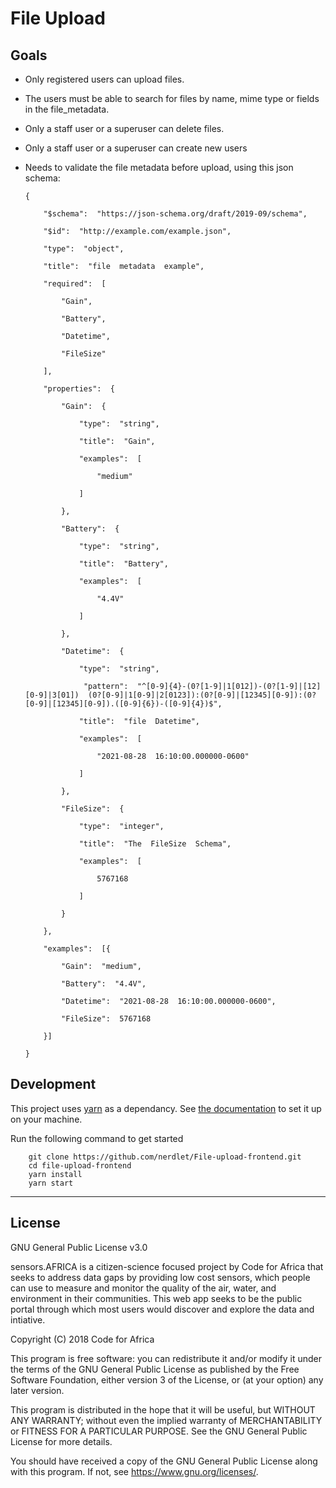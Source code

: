 # File Upload

## Goals

 -  Only  registered  users  can  upload  files.
 -  The  users  must  be  able  to  search  for  files  by  name,  mime  type  or  fields  in  the  file_metadata.
 -  Only  a  staff  user  or  a  superuser  can  delete  files.
 -  Only  a  staff  user  or  a  superuser  can  create  new  users
 -  Needs  to  validate  the  file  metadata  before  upload,  using  this  json  schema:


        {

	        "$schema":  "https://json-schema.org/draft/2019-09/schema",

	        "$id":  "http://example.com/example.json",

	        "type":  "object",

	        "title":  "file  metadata  example",

	        "required":  [

	            "Gain",

	            "Battery",

	            "Datetime",

	            "FileSize"

	        ],

	        "properties":  {

	            "Gain":  {

	                "type":  "string",

	                "title":  "Gain",

	                "examples":  [

	                    "medium"

	                ]

	            },

	            "Battery":  {

	                "type":  "string",

	                "title":  "Battery",

	                "examples":  [

	                    "4.4V"

	                ]

	            },

	            "Datetime":  {

	                "type":  "string",

	                 "pattern":  "^[0-9]{4}-(0?[1-9]|1[012])-(0?[1-9]|[12][0-9]|3[01])  (0?[0-9]|1[0-9]|2[0123]):(0?[0-9]|[12345][0-9]):(0?[0-9]|[12345][0-9]).([0-9]{6})-([0-9]{4})$",

	                "title":  "file  Datetime",

	                "examples":  [

	                    "2021-08-28  16:10:00.000000-0600"

	                ]

	            },

	            "FileSize":  {

	                "type":  "integer",

	                "title":  "The  FileSize  Schema",

	                "examples":  [

	                    5767168

	                ]

	            }

	        },

	        "examples":  [{

	            "Gain":  "medium",

	            "Battery":  "4.4V",

	            "Datetime":  "2021-08-28  16:10:00.000000-0600",

	            "FileSize":  5767168

	        }]

	    }


## Development

This project uses [yarn](https://yarnpkg.com/lang/en/) as a dependancy. See [the documentation](https://yarnpkg.com/lang/en/) to set it up on your machine.

Run the following command to get started

```shell
    git clone https://github.com/nerdlet/File-upload-frontend.git
    cd file-upload-frontend
    yarn install
    yarn start
```
---

## License

GNU General Public License v3.0

sensors.AFRICA is a citizen-science focused project by Code for Africa that seeks to address data gaps by providing low cost sensors, which people can use to measure and monitor the quality of the air, water, and environment in their communities. This web app seeks to be the public portal through which most users would discover and explore the data and intiative.

Copyright (C) 2018 Code for Africa

This program is free software: you can redistribute it and/or modify
it under the terms of the GNU General Public License as published by
the Free Software Foundation, either version 3 of the License, or
(at your option) any later version.

This program is distributed in the hope that it will be useful,
but WITHOUT ANY WARRANTY; without even the implied warranty of
MERCHANTABILITY or FITNESS FOR A PARTICULAR PURPOSE. See the
GNU General Public License for more details.

You should have received a copy of the GNU General Public License
along with this program. If not, see <https://www.gnu.org/licenses/>.
